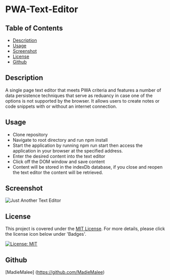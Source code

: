 # PWA-Text-Editor

## Table of Contents

- [Description](#description)
- [Usage](#usage)
- [Screenshot](#screenshot)
- [License](#license)
- [Github](#github)

## Description

A single page text editor that meets PWA criteria and features a number of data persistence techniques that serve as reduancy in case one of the options is not supported by the browser. It allows users to create notes or code snippets with or without an internet connection.

## Usage

- Clone repository
- Navigate to root directory and run npm install
- Start the application by running npm run start then access the application in your browser at the specified address.
- Enter the desired content into the text editor
- Click off the DOM window and save content
- Content will be stored in the indexDb database, if you close and reopen the text editor the content will be retrieved.

## Screenshot

![Just Another Text Editor](./client/dist/assets/JATE.png)

## License

This project is covered under the [MIT License](./LICENSE). For more details, please click the license icon below under 'Badges'.

[![License: MIT](https://img.shields.io/badge/License-MIT-yellow.svg)](https://opensource.org/licenses/MIT)

## Github

[MadieMalee] (https://github.com/MadieMalee)
